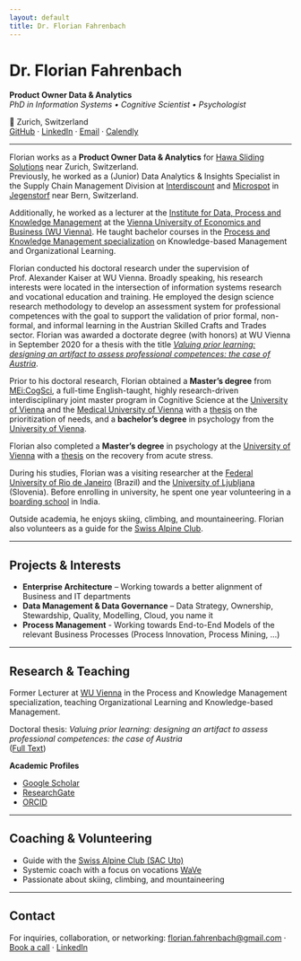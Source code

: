 ```yaml
---
layout: default
title: Dr. Florian Fahrenbach
---
```


# Dr. Florian Fahrenbach  
**Product Owner Data & Analytics**  
*PhD in Information Systems • Cognitive Scientist • Psychologist*

📍 Zurich, Switzerland  
[GitHub](https://github.com/ffahrenb) · [LinkedIn](https://www.linkedin.com/in/ffahrenb/) · [Email](mailto:florian.fahrenbach@gmail.com) · [Calendly](https://www.calendly.com/ffahrenb)

---


Florian works as a **Product Owner Data & Analytics** for [Hawa Sliding Solutions](https://www.hawa.com/) near Zurich, Switzerland.  
Previously, he worked as a (Junior) Data Analytics & Insights Specialist in the Supply Chain Management Division at [Interdiscount](https://www.interdiscount.ch/de) and [Microspot](https://www.microspot.ch/de) in [Jegenstorf](https://goo.gl/maps/sAaZPmb5w3wsbpii6) near Bern, Switzerland.  

Additionally, he worked as a lecturer at the [Institute for Data, Process and Knowledge Management](https://www.wu.ac.at/en/dpkm) at the [Vienna University of Economics and Business (WU Vienna)](https://www.wu.ac.at/en). He taught bachelor courses in the [Process and Knowledge Management specialization](https://www.wu.ac.at/dpkm/teaching/sbwl-process-knowledge-management/) on Knowledge-based Management and Organizational Learning.  

Florian conducted his doctoral research under the supervision of Prof. Alexander Kaiser at WU Vienna. Broadly speaking, his research interests were located in the intersection of information systems research and vocational education and training. He employed the design science research methodology to develop an assessment system for professional competences with the goal to support the validation of prior formal, non-formal, and informal learning in the Austrian Skilled Crafts and Trades sector. Florian was awarded a doctorate degree (with honors) at WU Vienna in September 2020 for a thesis with the title 
[*Valuing prior learning: designing an artifact to assess professional competences: the case of Austria*](https://katalog.wu.ac.at/primo-explore/fulldisplay?docid=WUW_alma21109813140003337&context=L&vid=WUW&lang=en_US&search_scope=WU-Hochschulschriften&adaptor=Local%20Search%20Engine&tab=wuw_alles&query=any,contains,florian%20fahrenbach&offset=0).  

Prior to his doctoral research, Florian obtained a **Master’s degree** from [MEi:CogSci](https://www.meicogsci.eu/), a full-time English-taught, highly research-driven interdisciplinary joint master program in Cognitive Science at the [University of Vienna](https://www.univie.ac.at/) and the [Medical University of Vienna](https://www.meduniwien.ac.at/web/) with a [thesis](https://utheses.univie.ac.at/detail/39814/) on the prioritization of needs, and a **bachelor’s degree** in psychology from the [University of Vienna](https://psychologie.univie.ac.at/en/?q=st).

Florian also completed a **Master’s degree** in psychology at the [University of Vienna](https://www.univie.ac.at/) with a [thesis](https://utheses.univie.ac.at/detail/71456/) on the recovery from acute stress. 

During his studies, Florian was a visiting researcher at the [Federal University of Rio de Janeiro](https://ufrj.br/en/) (Brazil) and the [University of Ljubljana](https://www.uni-lj.si/university/) (Slovenia). Before enrolling in university, he spent one year volunteering in a [boarding school](https://dbbangalore.org/don-bosco-davangere/) in India.

Outside academia, he enjoys skiing, climbing, and mountaineering. Florian also volunteers as a guide for the [Swiss Alpine Club](https://sac-uto.ch/de/).

---

## Projects & Interests

- **Enterprise Architecture** – Working towards a better alignment of Business and IT departments 
- **Data Management & Data Governance** – Data Strategy, Ownership, Stewardship, Quality, Modelling, Cloud, you name it 
- **Process Management** - Working towards End-to-End Models of the relevant Business Processes (Process Innovation, Process Mining, ...) 

---

## Research & Teaching

Former Lecturer at [WU Vienna](https://www.wu.ac.at/en) in the Process and Knowledge Management specialization, teaching Organizational Learning and Knowledge-based Management.  

Doctoral thesis: *Valuing prior learning: designing an artifact to assess professional competences: the case of Austria*  
([Full Text](https://katalog.wu.ac.at/primo-explore/fulldisplay?docid=WUW_alma21109813140003337))  

**Academic Profiles**  
- [Google Scholar](https://scholar.google.de/citations?hl=en&user=L1OzFcwAAAAJ)  
- [ResearchGate](https://www.researchgate.net/profile/Florian-Fahrenbach)  
- [ORCID](https://orcid.org/0000-0002-4889-5283)  

---

## Coaching & Volunteering

- Guide with the [Swiss Alpine Club (SAC Uto)](https://sac-uto.ch/de/)  
- Systemic coach with a focus on vocations [WaVe](https://wave.co.at/unsere-coaches/)  
- Passionate about skiing, climbing, and mountaineering

---

## Contact

For inquiries, collaboration, or networking:
[florian.fahrenbach@gmail.com](mailto:florian.fahrenbach@gmail.com) · [Book a call](https://www.calendly.com/ffahrenb/) · [LinkedIn](https://www.linkedin.com/in/ffahrenb/)